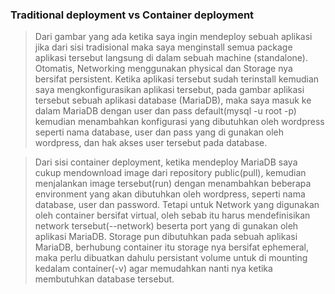 ### Traditional deployment vs Container deployment

> Dari gambar yang ada ketika saya ingin mendeploy sebuah aplikasi jika dari sisi tradisional maka saya menginstall semua package aplikasi tersebut langsung di dalam sebuah machine (standalone). Otomatis, Networking menggunakan physical dan Storage nya bersifat persistent. Ketika aplikasi tersebut sudah terinstall kemudian saya mengkonfigurasikan aplikasi tersebut, pada gambar aplikasi tersebut sebuah aplikasi database (MariaDB), maka saya masuk ke dalam MariaDB dengan user dan pass default(mysql -u root -p) kemudian menambahkan konfigurasi yang dibutuhkan oleh wordpress seperti nama database, user dan pass yang di gunakan oleh wordpress, dan hak akses user tersebut pada database.

> Dari sisi container deployment, ketika mendeploy MariaDB saya cukup mendownload image dari repository public(pull), kemudian menjalankan image tersebut(run) dengan menambahkan beberapa environment yang akan dibutuhkan oleh wordpress, seperti nama database, user dan password. Tetapi untuk Network yang digunakan oleh container bersifat virtual, oleh sebab itu harus mendefinisikan network tersebut(--network) beserta port yang di gunakan oleh aplikasi MariaDB. Storage pun dibutuhkan pada sebuah aplikasi MariaDB, berhubung container itu storage nya bersifat ephemeral, maka perlu dibuatkan dahulu persistant volume untuk di mounting kedalam container(-v) agar memudahkan nanti nya ketika membutuhkan database tersebut.